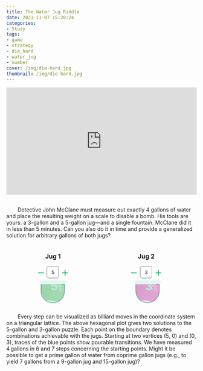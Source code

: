 ```yaml
---
title: The Water Jug Riddle
date: 2021-11-07 15:20:24
categories:
- Study
tags:
- game
- strategy
- die_hard
- water_jug
- number
cover: /img/die-hard.jpg
thumbnail: /img/die-hard.jpg
---
```


<style>
.video-container {
    position: relative;
    padding-bottom: 56.25%; /* 16:9 */
    height: 0;
}
.video-container iframe {
    position: absolute;
    top: 0;
    left: 0;
    width: 100%;
    height: 100%;
}
  
p.num-in {
  font-size: 20px;
  text-align: right;
}
  
.num-block {
	float: left;
	width: 49%;
  padding: 0px;
}

.skin-1 .num-in {
	display: inline-block;
	text-align: center;
	width: 49%;
  }

.skin-1 .num-in span {
	display: inline-block;
    vertical-align: middle;
	width: 20px;
	height: 32px;
	line-height: 32px;
	text-align: center;
	position: relative;
	cursor: pointer;
}

.skin-1 .num-in span.dis:before {
  background-color: #ccc !important;
}

.skin-1 .num-in input {
	display: inline-block;
	width: 32px;
	height: 32px;
	border: 1px solid #6E6F7A;
	border-radius: 5px;
	color: #000;
	text-align: center;
	padding: 0;
}

.skin-1 .num-in span.minus:before {
	content: '';
	position: absolute;
	width: 15px;
	height: 2px;
	background-color: #00A94F;
	top: 50%;
	left: 0;
}

.skin-1 .num-in span.plus:before, .skin-1 .num-in span.plus:after {
	content: '';
	position: absolute;
	right: 0px;
	width: 15px;
	height: 2px;
	background-color: #00A94F;
	top: 50%;
}

.skin-1 .num-in span.plus:after {
	-webkit-transform: rotate(90deg);
	-ms-transform: rotate(90deg);
	-o-transform: rotate(90deg);
	transform: rotate(90deg);
}
  
 .diehard-container {
  width: 49%;
  align-items: center;
  justify-content: center;
  text-align: center;
	 max-width: 1010px;
	 margin: auto;
	 position: relative;
	 z-index: 10;
      display:inline-block;
}
 h2.diehard-gal {
  text-align: center;
	 position: absolute;
	 bottom: 0px;
	 color: #bbeddd;
    font-weight: bold;
	 z-index: 20;
	 font-size: 30px;
	 writing-mode: horizontal-tb;
}
 .diehard-shadow {
	 position: relative;
	 width: 70px;
	 height: 10px;
	 background: #e0f6ef;
	 margin: 5px auto;
	 margin-bottom: 0;
	 padding: 0;
	 top: 0%;
	 left: 0%;
	 border-radius: 30px;
}
 .diehard-bottle {
	 margin: 0 30px 0 30px;
}
 .diehard-box {
  display: inline-block;
	 position: relative;
	 width: 60px;
	 margin: 10px;
	 margin-top: 0;
	 padding: 0;
	 border-left: 2px solid #80ab9d;
	 border-right: 2px solid #80ab9d;
	 border-bottom: 2px solid #80ab9d;
	 border-radius: 0 0 60px 60px;
	 overflow: hidden;
	 color: rgba(255, 255, 255, 0.5);
	 font-size: 14px;
	 text-align: right;
	 writing-mode: vertical-rl;
}
 .diehard-box::after {
	 content: "";
	 position: absolute;
	 bottom: 5%;
	 left: 55%;
	 background: #e0f6ef;
	 width: 300px;
	 height: 320px;
	 border-radius: 40%;
	 box-sizing: border-box;
	 transform: translateX(-50%) rotate(0);
	 animation: wave 4s linear infinite;
}
 .diehard-box::before {
	 content: "";
	 position: absolute;
	 bottom: 5%;
	 left: 55%;
	 background: rgba(255, 255, 255, 0.5);
	 width: 370px;
	 height: 350px;
	 border-radius: 40%;
	 box-sizing: border-box;
	 transform: translateX(-50%) rotate(0);
	 animation: wave 5s linear infinite -5s;
}
 .diehard-box.ee::after {
	 bottom: var(--bottomA);
  }
 .diehard-box.ee::before {
	 bottom: var(--bottomA);
  }
 .diehard-box.ff::after {
	 bottom: var(--bottomB);
  }
 .diehard-box.ff::before {
	 bottom: var(--bottomB);
  }
 .diehard-bobble {
	 position: absolute;
	 background: rgba(255, 255, 255, 0.5);
	 bottom: 120px;
	 left: -10%;
	 width: 20px;
	 height: 5px;
	 border-radius: 10px;
}
 .diehard-bobble::before {
	 content: "";
	 position: absolute;
	 background: rgba(255, 255, 255, 0.5);
	 left: 0;
	 top: 800%;
	 width: 20px;
	 height: 5px;
	 border-radius: 10px;
}
 .diehard-bobble::after {
	 content: "";
	 position: absolute;
	 background: rgba(255, 255, 255, 0.5);
	 left: 0;
	 top: -800%;
	 width: 20px;
	 height: 5px;
	 border-radius: 10px;
}
 .diehard-box.ee {
	 background: linear-gradient(107deg, #27a342, #b2edbf);
	 background-size: 600% 600%;
	 animation: GradientBackground 5s ease infinite;
}
 .diehard-box.ff {
	 background: linear-gradient(107deg, #b0288e, #f0c7e6);
	 background-size: 600% 600%;
	 animation: GradientBackground 5s ease infinite;
}
  
  @keyframes wave {
	 50% {
		 transform: reanslatex(-50%) rotate(0deg);
	}
	 100% {
		 transform: translatex(-50%) rotate(360deg);
	}
}
 @keyframes GradientBackground {
	 0% {
		 background-position: 0% 50%;
	}
	 50% {
		 background-position: 100% 50%;
	}
	 100% {
		 background-position: 0% 50%;
	}
}
</style>

<div class="video-container">
    <iframe width="100%" height="auto" src="https://www.youtube.com/embed/BVtQNK_ZUJg" title="YouTube video player" frameborder="0" allow="accelerometer; autoplay; clipboard-write; encrypted-media; gyroscope; picture-in-picture" allowfullscreen></iframe>
</div>
<br>

<p style="text-indent:30px">
Detective John McClane must measure out exactly 4 gallons of water and place the resulting weight on a scale to disable a bomb. His tools are yours: a 3-gallon and a 5-gallon jug—and a single fountain. McClane did it in less than 5 minutes. Can you also do it in time and provide a generalized solution for arbitrary gallons of both jugs?
</p>


<!-- skin 1 -->
<script>
function changeJug(jugNum, delta) {
  let jug = document.getElementById("jug"+jugNum);
  let newVal = parseInt(jug.value) + delta;
  if (newVal < 1 || newVal > 15) return;
  jug.value = newVal;
  if (jugNum == 1) init(newVal, -1);
  else init(-1, newVal);
}
</script>

<div class="num-block skin-1" style="text-align:center;">
  <h3><b>Jug 1</b></h3>
  <div class="num-in">
    <span class="minus" onclick="changeJug(1,-1)"></span>
    <input class="in-num" id="jug1" type="text" value="5" readonly="" />
    <span class="plus" onclick="changeJug(1,+1)"></span>
  </div>
  
</div>
  
<div class="num-block skin-1" style="text-align:center;">
  <h3><b>Jug 2</b></h3>
  <div class="num-in">
    <span class="minus" onclick="changeJug(2,-1)"></span>
    <input class="in-num" id="jug2" type="text" value="3" readonly="" />
    <span class="plus" onclick="changeJug(2,+1)"></span>
  </div>
</div>
  
  
  <div class="diehard-container">
    <div class="diehard-bottle">
      <div class="diehard-shadow ee"></div>
      <div class="diehard-box ee" id="bottle1">gal&emsp;&emsp;
        <div class="diehard-bobble"></div>
        <h2 class="diehard-gal">5</h2>
      </div>
    </div>
  
  </div>
  <div class="diehard-container">
    <div class="diehard-bottle">
      <div class="diehard-shadow ff"></div>
      <div class="diehard-box ff" id="bottle2">gal&emsp;&emsp;
        <div class="diehard-bobble"></div>
        <h2 class="diehard-gal">3</h2>
      </div>
    </div>
  </div>

<canvas id="die-hard"></canvas>
<script src="/js/custom/die-hard.js"></script>
  
<p style="text-indent:30px">
Every step can be visualized as billiard moves in the coordinate system on a triangular lattice. The above hexagonal plot gives two solutions to the 5-gallon and 3-gallon puzzle. Each point on the boundary denotes combinations achievable with the jugs. Starting at two vertices (5, 0) and (0, 3), traces of the blue points show pourable transitions. We have measured 4 gallons in 6 and 7 steps concerning the starting points. Might it be possible to get a prime gallon of water from coprime gallon jugs (e.g., to yield 7 gallons from a 9-gallon jug and 15-gallon jug)?
</p>